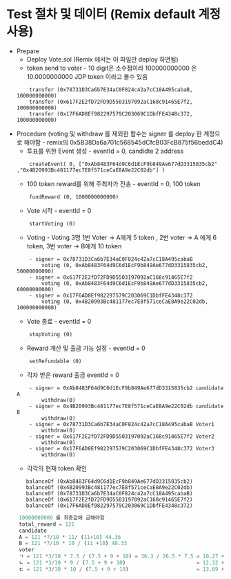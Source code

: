 # Test 절차 및 데이터 (Remix default 계정 사용)

- Prepare
    - Deploy Vote.sol (Remix 에서는 이 파일만 deploy 하면됨)
    - token send to voter - 10 digit은 소수점이라 100000000000 은 10.0000000000 JDP token 이라고 볼수 있음
    ```
        transfer (0x78731D3Ca6b7E34aC0F824c42a7cC18A495cabaB, 100000000000) 
        transfer (0x617F2E2fD72FD9D5503197092aC168c91465E7f2, 100000000000)
        transfer (0x17F6AD8Ef982297579C203069C1DbfFE4348c372, 100000000000)
    ```
- Procedure  (voting 및 withdraw 를 제외한 함수는 signer 를 deploy 한 계정으로 해야함 - remix의 0x5B38Da6a701c568545dCfcB03FcB875f56beddC4)
    - 투표를 위한 Event 생성 - eventId = 0, candidte 2 address
    ```
        createEvent( 0, ["0xAb8483F64d9C6d1EcF9b849Ae677dD3315835cb2" ,"0x4B20993Bc481177ec7E8f571ceCaE8A9e22C02db"] )
    ```
    - 100 token reward를 위해 주최자가 전송 - eventId = 0, 100 token
    ```
        fundReward (0, 1000000000000)
    ```
    - Vote 시작 - eventId = 0
    ```
        startVoting (0)
    ```
    - Voting - Voting 3명 1번 Voter → A에게 5 token , 2번 voter → A 에게 6 token, 3번 voter → B에게 10 token
    ```
        - signer = 0x78731D3Ca6b7E34aC0F824c42a7cC18A495cabaB
            voting (0, 0xAb8483F64d9C6d1EcF9b849Ae677dD3315835cb2, 50000000000)
        - signer = 0x617F2E2fD72FD9D5503197092aC168c91465E7f2
            voting (0, 0xAb8483F64d9C6d1EcF9b849Ae677dD3315835cb2, 60000000000)
        - signer = 0x17F6AD8Ef982297579C203069C1DbfFE4348c372
            voting (0, 0x4B20993Bc481177ec7E8f571ceCaE8A9e22C02db, 100000000000)
    ```
    - Vote 종료 - eventId = 0
    ```
        stopVoting (0)
    ```
    - Reward 계산 및 출금 가능 설정 - eventId = 0
    ```
        setRefundable (0)
    ```
    - 각자 받은 reward 출금 eventId = 0
    ```
        - signer = 0xAb8483F64d9C6d1EcF9b849Ae677dD3315835cb2 candidate A
            withdraw(0)
        - signer = 0x4B20993Bc481177ec7E8f571ceCaE8A9e22C02db candidate B
            withdraw(0)
        - signer = 0x78731D3Ca6b7E34aC0F824c42a7cC18A495cabaB Voter1
            withdraw(0)
        - signer = 0x617F2E2fD72FD9D5503197092aC168c91465E7f2 Voter2
            withdraw(0)
        - signer = 0x17F6AD8Ef982297579C203069C1DbfFE4348c372 Voter3
            withdraw(0)
     ```
     - 각각의 현재 token 확인 
     ```
        balanceOf (0xAb8483F64d9C6d1EcF9b849Ae677dD3315835cb2)
        balanceOf (0x4B20993Bc481177ec7E8f571ceCaE8A9e22C02db)
        balanceOf (0x78731D3Ca6b7E34aC0F824c42a7cC18A495cabaB)
        balanceOf (0x617F2E2fD72FD9D5503197092aC168c91465E7f2)
        balanceOf (0x17F6AD8Ef982297579C203069C1DbfFE4348c372)
     ```

```jsx 
    10000000000 를 최종값에 곱해야함 
    total_reward = 121 
    candidate
    A = 121 *7/10 * 11/ (11+10) 44.36
    B = 121 *7/10 * 10 / (11 +10) 40.33
    voter
    ㄱ = 121 *3/10 * 7.5 / (7.5 + 9 + 10) = 36.3 / 26.5 * 7.5 = 10.27 + 5 (5 투자 5 남음)
    ㄴ = 121 *3/10 * 9 / (7.5 + 9 + 10)                       = 12.32 + 4 (6 투자 4 남음)
    ㄷ = 121 *3/10 * 10 / (7.5 + 9 + 10)                      = 13.69 + 0 (10투자 0 남음)
```
